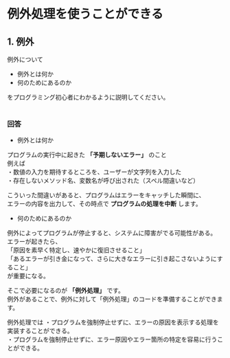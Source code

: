# 例外処理を使うことができる

## 1. 例外

例外について
- 例外とは何か
- 何のためにあるのか

をプログラミング初心者にわかるように説明してください。
<br>
<br>

### 回答

- 例外とは何か  
  
プログラムの実行中に起きた **「予期しないエラー」** のこと  
例えば  
・数値の入力を期待するところを、ユーザーが文字列を入力した  
・存在しないメソッド名、変数名が呼び出された（スペル間違いなど）  
  
こういった間違いがあると、プログラムはエラーをキャッチした瞬間に、  
エラーの内容を出力して、その時点で **プログラムの処理を中断** します。  
  
- 何のためにあるのか
  
例外によってプログラムが停止すると、システムに障害がでる可能性がある。  
エラーが起きたら、  
「原因を素早く特定し、速やかに復旧させること」  
「あるエラーが引き金になって、さらに大きなエラーに引き起こさないようにすること」  
が重要になる。  
  
そこで必要になるのが **「例外処理」** です。  
例外があることで、例外に対して「例外処理」のコードを準備することができます。  
  
例外処理では
・プログラムを強制停止せずに、エラーの原因を表示する処理を実装することができる。  
・プログラムを強制停止せずに、エラー原因やエラー箇所の特定を容易に行うことができる。  
